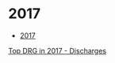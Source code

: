 # 2017  

* [2017](https://data.cms.gov/Medicare-Inpatient/Inpatient-Prospective-Payment-System-IPPS-Provider/tcsp-6e99)  


[Top DRG in 2017 - Discharges](http://mvigoda.github.io/datasets/Discharges/Top_DRGs_charts.html)  


